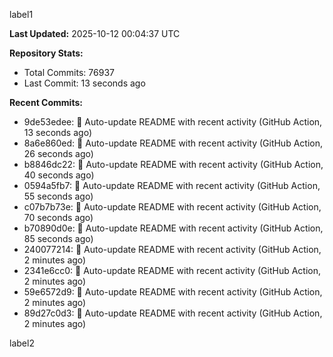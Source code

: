 
label1 
<!-- ACTIVITY_START -->
**Last Updated:** 2025-10-12 00:04:37 UTC

**Repository Stats:**
- Total Commits: 76937
- Last Commit: 13 seconds ago

**Recent Commits:**
- 9de53edee: 🤖 Auto-update README with recent activity (GitHub Action, 13 seconds ago)
- 8a6e860ed: 🤖 Auto-update README with recent activity (GitHub Action, 26 seconds ago)
- b8846dc22: 🤖 Auto-update README with recent activity (GitHub Action, 40 seconds ago)
- 0594a5fb7: 🤖 Auto-update README with recent activity (GitHub Action, 55 seconds ago)
- c07b7b73e: 🤖 Auto-update README with recent activity (GitHub Action, 70 seconds ago)
- b70890d0e: 🤖 Auto-update README with recent activity (GitHub Action, 85 seconds ago)
- 240077214: 🤖 Auto-update README with recent activity (GitHub Action, 2 minutes ago)
- 2341e6cc0: 🤖 Auto-update README with recent activity (GitHub Action, 2 minutes ago)
- 59e6572d9: 🤖 Auto-update README with recent activity (GitHub Action, 2 minutes ago)
- 89d27c0d3: 🤖 Auto-update README with recent activity (GitHub Action, 2 minutes ago)
<!-- ACTIVITY_END -->

label2
